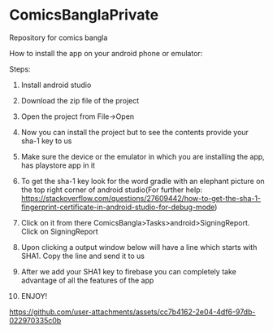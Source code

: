# ComicsBanglaPrivate<br />

Repository for comics bangla<br />

How to install the app on your android phone or emulator:<br />

Steps:<br />

1. Install android studio<br />

2. Download the zip file of the project<br />

3. Open the project from File->Open<br />

4. Now you can install the project but to see the contents provide your sha-1 key to us<br />

5. Make sure the device or the emulator in which you are installing the app, has playstore app in it<br />

6. To get the sha-1 key look for the word gradle with an elephant picture on the top right corner of android studio(For further help:<br />
 https://stackoverflow.com/questions/27609442/how-to-get-the-sha-1-fingerprint-certificate-in-android-studio-for-debug-mode)<br />

7. Click on it from there ComicsBangla>Tasks>android>SigningReport. Click on SigningReport<br />

8. Upon clicking a output window below will have a line which starts with SHA1. Copy the line and send it to us<br />

9. After we add your SHA1 key to firebase you can completely take advantage of all the features of the app<br />

10. ENJOY!



https://github.com/user-attachments/assets/cc7b4162-2e04-4df6-97db-022970335c0b



